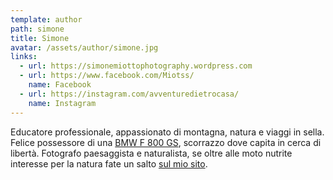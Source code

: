 ```yaml
---
template: author
path: simone
title: Simone
avatar: /assets/author/simone.jpg
links:
  - url: https://simonemiottophotography.wordpress.com
  - url: https://www.facebook.com/Miotss/
    name: Facebook
  - url: https://instagram.com/avventuredietrocasa/
    name: Instagram
---
```

Educatore professionale, appassionato di montagna, natura e viaggi in sella. Felice possessore di una [BMW F 800 GS](/tag/bmw-f800gs/), scorrazzo dove capita in cerca di libertà. Fotografo paesaggista e naturalista, se oltre alle moto nutrite interesse per la natura fate un salto [sul mio sito](https://simonemiottophotography.wordpress.com).
